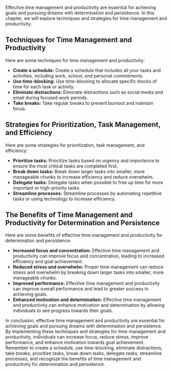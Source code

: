 
Effective time management and productivity are essential for achieving goals and pursuing dreams with determination and persistence. In this chapter, we will explore techniques and strategies for time management and productivity.

Techniques for Time Management and Productivity
-----------------------------------------------

Here are some techniques for time management and productivity:

* **Create a schedule:** Create a schedule that includes all your tasks and activities, including work, school, and personal commitments.
* **Use time-blocking:** Use time-blocking to allocate specific blocks of time for each task or activity.
* **Eliminate distractions:** Eliminate distractions such as social media and email during focused work periods.
* **Take breaks:** Take regular breaks to prevent burnout and maintain focus.

Strategies for Prioritization, Task Management, and Efficiency
--------------------------------------------------------------

Here are some strategies for prioritization, task management, and efficiency:

* **Prioritize tasks:** Prioritize tasks based on urgency and importance to ensure the most critical tasks are completed first.
* **Break down tasks:** Break down larger tasks into smaller, more manageable chunks to increase efficiency and reduce overwhelm.
* **Delegate tasks:** Delegate tasks when possible to free up time for more important or high-priority tasks.
* **Streamline processes:** Streamline processes by automating repetitive tasks or using technology to increase efficiency.

The Benefits of Time Management and Productivity for Determination and Persistence
----------------------------------------------------------------------------------

Here are some benefits of effective time management and productivity for determination and persistence:

* **Increased focus and concentration:** Effective time management and productivity can improve focus and concentration, leading to increased efficiency and goal achievement.
* **Reduced stress and overwhelm:** Proper time management can reduce stress and overwhelm by breaking down larger tasks into smaller, more manageable chunks.
* **Improved performance:** Effective time management and productivity can improve overall performance and lead to greater success in achieving goals.
* **Enhanced motivation and determination:** Effective time management and productivity can enhance motivation and determination by allowing individuals to see progress towards their goals.

In conclusion, effective time management and productivity are essential for achieving goals and pursuing dreams with determination and persistence. By implementing these techniques and strategies for time management and productivity, individuals can increase focus, reduce stress, improve performance, and enhance motivation towards goal achievement. Remember to create a schedule, use time-blocking, eliminate distractions, take breaks, prioritize tasks, break down tasks, delegate tasks, streamline processes, and recognize the benefits of time management and productivity for determination and persistence.
